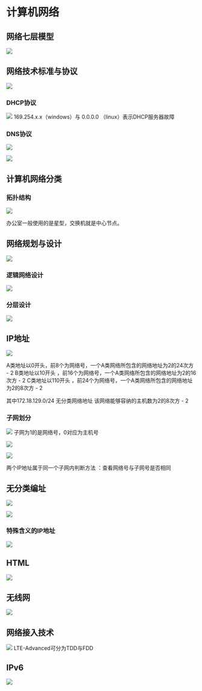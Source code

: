 # 计算机网络

## 网络七层模型
![](_v_images/20210318224048499_6659.png)

## 网络技术标准与协议
![](_v_images/20210318224828733_23896.png)
### DHCP协议
![](_v_images/20210318225345891_2496.png)
169.254.x.x（windows）与 0.0.0.0 （linux）表示DHCP服务器故障
### DNS协议
![](_v_images/20210318225914523_30726.png)

![](_v_images/20210318230417499_3752.png)

## 计算机网络分类
### 拓扑结构
![](_v_images/20210318230555948_12946.png)

办公室一般使用的是星型，交换机就是中心节点。

## 网络规划与设计
![](_v_images/20210318230910299_10964.png)
### 逻辑网络设计
![](_v_images/20210318231141266_958.png)

### 分层设计 
![](_v_images/20210318231237692_10974.png)

## IP地址
![](_v_images/20210318231447466_31512.png)

A类地址以0开头，前8个为网络号，一个A类网络所包含的网络地址为2的24次方 - 2
B类地址以10开头 ，前16个为网络号，一个A类网络所包含的网络地址为2的16次方 - 2
C类地址以110开头 ，前24个为网络号，一个A类网络所包含的网络地址为2的8次方 - 2

其中172.18.129.0/24 无分类网络地址 该网络能够容纳的主机数为2的8次方 - 2
### 子网划分
![](_v_images/20210318232357035_26638.png)
子网为1的是网络号，0对应为主机号

![](_v_images/20210318232653459_15596.png)

![](_v_images/20210318232844314_3332.png)

两个IP地址属于同一个子网内判断方法 ：查看网络号与子网号是否相同

## 无分类编址
![](_v_images/20210318233152090_2776.png)

![](_v_images/20210318233304009_30834.png)

### 特殊含义的IP地址
![](_v_images/20210318233910139_30437.png)

## HTML
![](_v_images/20210318233957698_134.png)

## 无线网
![](_v_images/20210318234223299_5047.png)

## 网络接入技术
![](_v_images/20210318235300561_663.png)
LTE-Advanced可分为TDD与FDD

## IPv6
![](_v_images/20210318235344114_14060.png)